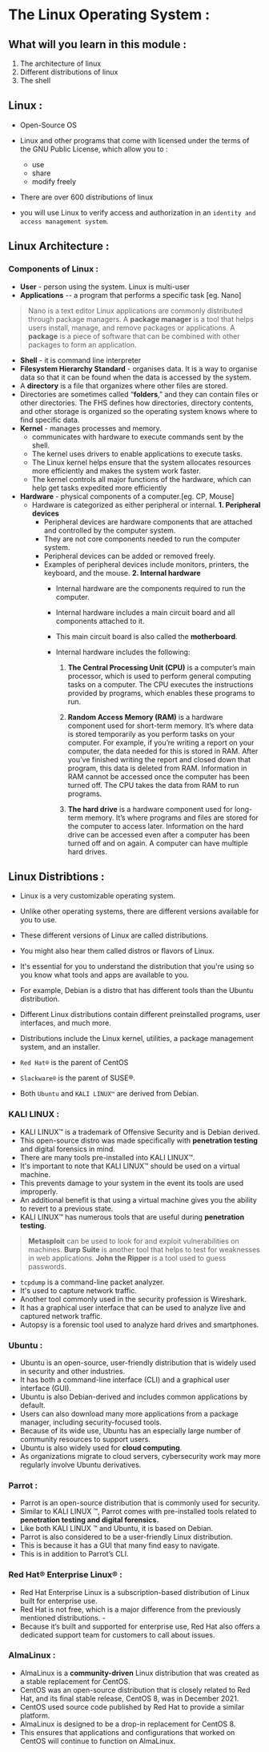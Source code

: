 # The Linux Operating System : 

## What will you learn in this module :
1. The architecture of linux
2. Different distributions of linux
3. The shell

## Linux :
- Open-Source OS
- Linux and other programs that come with licensed under the terms of the GNU Public License, which allow you to :
  - use
  - share
  - modify freely

- There are over 600 distributions of linux

- you will use Linux to verify access and authorization in an `identity and access management system`.

## Linux Architecture :

### Components of Linux :
- **User** - person using the system. Linux is multi-user
- **Applications** --  a program that performs a specific task [eg. Nano]
> Nano is a text editor
> Linux applications are commonly distributed through package managers.
> A **package manager** is a tool that helps users install, manage, and remove packages or applications.
> A **package** is a piece of software that can be combined with other packages to form an application.
- **Shell** - it is command line interpreter
- **Filesystem Hierarchy Standard** - organises data. It is a way to organise data so that it can be found when the data is accessed by the system.
- A **directory** is a file that organizes where other files are stored.
- Directories are sometimes called “**folders**,” and they can contain files or other directories. The FHS defines how directories, directory contents, and other storage is organized so the operating system knows where to find specific data. 
- **Kernel** - manages processes and memory.
  - communicates with hardware to execute commands sent by the shell.
  - The kernel uses drivers to enable applications to execute tasks.
  - The Linux kernel helps ensure that the system allocates resources more efficiently and makes the system work faster.
  - The kernel controls all major functions of the hardware, which can help get tasks expedited more efficiently
- **Hardware** - physical components of a computer.[eg. CP, Mouse]
  - Hardware is categorized as either peripheral or internal.
    **1. Peripheral devices**
      - Peripheral devices are hardware components that are attached and controlled by the computer system.
      - They are not core components needed to run the computer system.
      - Peripheral devices can be added or removed freely.
      - Examples of peripheral devices include monitors, printers, the keyboard, and the mouse.
    **2. Internal hardware**
        - Internal hardware are the components required to run the computer.
        - Internal hardware includes a main circuit board and all components attached to it.
        - This main circuit board is also called the **motherboard**.
        - Internal hardware includes the following: 

            1. **The Central Processing Unit (CPU)** is a computer’s main processor, which is used to perform general computing tasks on a computer. The CPU executes the instructions provided by programs, which enables these programs to run. 
            
            2. **Random Access Memory (RAM)** is a hardware component used for short-term memory. It’s where data is stored temporarily as you perform tasks on your computer. For example, if you’re writing a report on your computer, the data needed for this is stored in RAM. After you’ve finished writing the report and closed down that program, this data is deleted from RAM. Information in RAM cannot be accessed once the computer has been turned off. The CPU takes the data from RAM to run programs. 
            
            3. **The hard drive** is a hardware component used for long-term memory. It’s where programs and files are stored for the computer to access later. Information on the hard drive can be accessed even after a computer has been turned off and on again. A computer can have multiple hard drives.

## Linux Distribtions :
- Linux is a very customizable operating system.
- Unlike other operating systems, there are different versions available for you to use.
- These different versions of Linux are called distributions.
- You might also hear them called distros or flavors of Linux.
- It's essential for you to understand the distribution that you're using so you know what tools and apps are available to you.
- For example, Debian is a distro that has different tools than the Ubuntu distribution.
- Different Linux distributions contain different preinstalled programs, user interfaces, and much more.
- Distributions include the Linux kernel, utilities, a package management system, and an installer.

- `Red Hat®` is the parent of CentOS
- `Slackware®` is the parent of SUSE®.
- Both `Ubuntu` and `KALI LINUX™` are derived from Debian.

### KALI LINUX :
- KALI LINUX™ is a trademark of Offensive Security and is Debian derived.
- This open-source distro was made specifically with **penetration testing** and digital forensics in mind.
- There are many tools pre-installed into KALI LINUX™.
- It's important to note that KALI LINUX™ should be used on a virtual machine.
- This prevents damage to your system in the event its tools are used improperly.
- An additional benefit is that using a virtual machine gives you the ability to revert to a previous state.
- KALI LINUX™ has numerous tools that are useful during **penetration testing**.

> **Metasploit** can be used to look for and exploit vulnerabilities on machines.
> **Burp Suite** is another tool that helps to test for weaknesses in web applications.
> **John the Ripper** is a tool used to guess passwords.

- `tcpdump` is a command-line packet analyzer.
- It's used to capture network traffic.
- Another tool commonly used in the security profession is Wireshark.
- It has a graphical user interface that can be used to analyze live and captured network traffic.
- Autopsy is a forensic tool used to analyze hard drives and smartphones.

### Ubuntu :

- Ubuntu is an open-source, user-friendly distribution that is widely used in security and other industries.
- It has both a command-line interface (CLI) and a graphical user interface (GUI).
- Ubuntu is also Debian-derived and includes common applications by default.
- Users can also download many more applications from a package manager, including security-focused tools.
- Because of its wide use, Ubuntu has an especially large number of community resources to support users.
- Ubuntu is also widely used for **cloud computing**.
- As organizations migrate to cloud servers, cybersecurity work may more regularly involve Ubuntu derivatives.

### Parrot :

- Parrot is an open-source distribution that is commonly used for security.
- Similar to KALI LINUX ™, Parrot comes with pre-installed tools related to **penetration testing and digital forensics.**
- Like both KALI LINUX ™ and Ubuntu, it is based on Debian.
- Parrot is also considered to be a user-friendly Linux distribution.
- This is because it has a GUI that many find easy to navigate.
- This is in addition to Parrot’s CLI.

### Red Hat® Enterprise Linux® :

- Red Hat Enterprise Linux is a subscription-based distribution of Linux built for enterprise use.
- Red Hat is not free, which is a major difference from the previously mentioned distributions. -
- Because it’s built and supported for enterprise use, Red Hat also offers a dedicated support team for customers to call about issues.

### AlmaLinux :

- AlmaLinux is a **community-driven** Linux distribution that was created as a stable replacement for CentOS.
- CentOS was an open-source distribution that is closely related to Red Hat, and its final stable release, CentOS 8, was in December 2021.
- CentOS used source code published by Red Hat to provide a similar platform.
- AlmaLinux is designed to be a drop-in replacement for CentOS 8.
- This ensures that applications and configurations that worked on CentOS will continue to function on AlmaLinux. 
